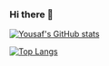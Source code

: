 ### Hi there 👋

[![Yousaf's GitHub stats](https://github-readme-stats.vercel.app/api?username=yousafsabir)](https://github.com/yousafsabir/github-readme-stats)

[![Top Langs](https://github-readme-stats.vercel.app/api/top-langs/?username=yousafsabir&layout=compact)](https://github.com/yousafsabir/github-readme-stats)
